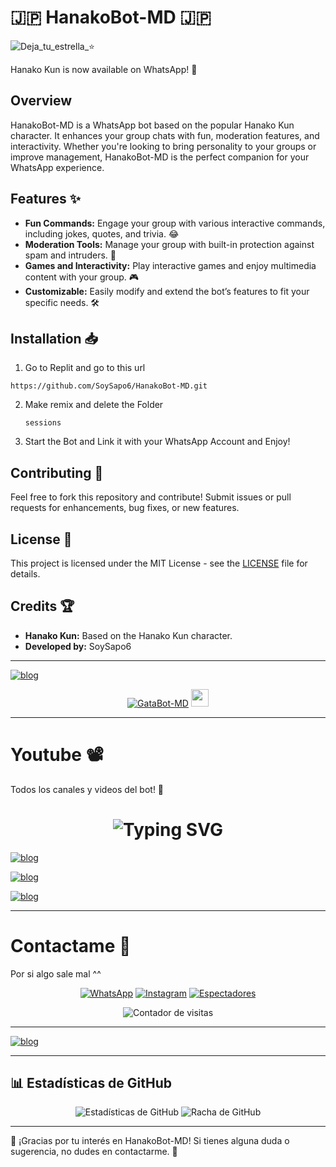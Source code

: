 # 🇯🇵 HanakoBot-MD 🇯🇵

![Deja_tu_estrella_⭐](https://i.postimg.cc/W1P24C13/descarga-24.jpg)

Hanako Kun is now available on WhatsApp! 🎉

## Overview
HanakoBot-MD is a WhatsApp bot based on the popular Hanako Kun character. It enhances your group chats with fun, moderation features, and interactivity. Whether you're looking to bring personality to your groups or improve management, HanakoBot-MD is the perfect companion for your WhatsApp experience.

## Features ✨

- **Fun Commands:** Engage your group with various interactive commands, including jokes, quotes, and trivia. 😂
- **Moderation Tools:** Manage your group with built-in protection against spam and intruders. 🚫
- **Games and Interactivity:** Play interactive games and enjoy multimedia content with your group. 🎮
- **Customizable:** Easily modify and extend the bot’s features to fit your specific needs. 🛠️

## Installation 📥

1. Go to Replit and go to this url

 ```
https://github.com/SoySapo6/HanakoBot-MD.git
   ```
2. Make remix and delete the Folder

   ```
   sessions
   ```

3. Start the Bot and Link it with your WhatsApp Account and Enjoy!
    

## Contributing 🤝

Feel free to fork this repository and contribute! Submit issues or pull requests for enhancements, bug fixes, or new features.

## License 📜
This project is licensed under the MIT License - see the [LICENSE](LICENSE) file for details.

## Credits 🏆
- **Hanako Kun:** Based on the Hanako Kun character.
- **Developed by:** SoySapo6

---

[![blog](https://files.catbox.moe/9zq2i4.png)](https://soymaycol.itch.io/)

<p align="center">
  <a href="#"><img title="GataBot-MD" src="https://img.shields.io/badge/Deja tu ⭐ Para darme motivos de Seguir ^^ -red?colorA=%255ff0000&colorB=%23017e40&style=for-the-badge"></a>
  <img src="https://i.postimg.cc/W1P24C13/descarga-24.jpg" height="28px">
</p>

---

# Youtube 📽️
<p>Todos los canales y videos del bot! 🎥</p>

<h1 align="center">
  <img src="https://readme-typing-svg.herokuapp.com?font=Fira+Code&size=30&pause=5&color=00F7FF&center=true&vCenter=true&width=650&lines=Canales+de+Youtube+🔥🔥" alt="Typing SVG">
</h1>

[![blog](https://img.shields.io/badge/RAP-GataBot_VS_MaycolAI-FF0000?style=for-the-badge&logo=youtube&logoColor=white)](https://youtu.be/HFNhMzYmA5Y?si=SUWcBEY1u3JUMyN1)

[![blog](https://img.shields.io/badge/Primer_Canal-SoyMaycol-FF0000?style=for-the-badge&logo=youtube&logoColor=white)](https://www.youtube.com/@Palito-100)

[![blog](https://img.shields.io/badge/Segundo_Canal-SoyMaycol-FF0000?style=for-the-badge&logo=youtube&logoColor=white)](https://www.youtube.com/@Palito-200)

---

# Contactame 🤙
<p>Por si algo sale mal ^^</p>

<div align="center">
  <a href="https://api.whatsapp.com/send/?phone=+51921826291&text=Hola%20👋%20soporte%20de%20HanakoBot&type=phone_number&app_absent=0" target="blank"><img src="https://img.shields.io/badge/Whatsapp-30302f?style=flat&logo=whatsapp" alt="WhatsApp" /></a>  
  <a href="http://www.instagram.com/SoyMaycol" target="blank"><img src="https://img.shields.io/badge/Instagram-30302f?style=flat&logo=instagram" alt="Instagram" /></a>  
  <a href="https://github.com/SoySapo6/HanakoBot-MD/watchers"><img title="Espectadores" src="https://img.shields.io/github/watchers/SoySapo6/HanakoBot-MD?label=Espectadores&style=social" alt="Espectadores" /></a>  
</div>

<div align="center">
  <p><img src="https://profile-counter.glitch.me/{MaycolAI}/count.svg" alt="Contador de visitas" /></p>
</div>

---

[![blog](https://img.shields.io/badge/Base_Utilizada:-AzuraUltraBotMD-FFFFFF?style=for-the-badge&logo=github&logoColor=black)](https://github.com/russellxz/AZURA-ULTRA-2.0-BOT)

---

## 📊 **Estadísticas de GitHub**

<p align="center">
  <img src="https://github-readme-stats.vercel.app/api?username=soysapo6&repo=HanakoBot-MD&show_icons=true&theme=radical&hide_border=true" alt="Estadísticas de GitHub">
  <img src="https://github-readme-streak-stats.herokuapp.com/?user=SoySapo6&repo=HanakoBot-MD&theme=radical&hide_border=true" alt="Racha de GitHub">
</p>

---

🌟 ¡Gracias por tu interés en HanakoBot-MD! Si tienes alguna duda o sugerencia, no dudes en contactarme. 🤗
